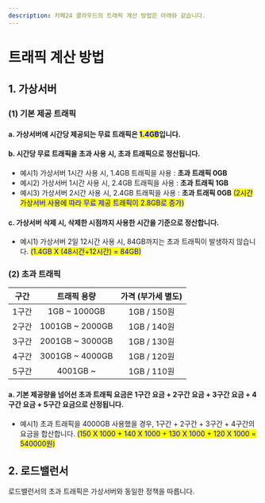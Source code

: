 ```yaml
---
description: 카페24 클라우드의 트래픽 계산 방법은 아래와 같습니다.
---
```


# 트래픽 계산 방법

## 1. 가상서버

### (1) 기본 제공 트래픽

#### a. 가상서버에 시간당 제공되는 무료 트래픽은 <mark style="color:blue;">1.4GB</mark>입니다.



#### b. 시간당 무료 트래픽을 초과 사용 시, 초과 트래픽으로 정산됩니다.&#x20;

* 예시1) 가상서버 1시간 사용 시, 1.4GB 트래픽을 사용 : **초과 트래픽 0GB**
* 예시2) 가상서버 1시간 사용 시, 2.4GB 트래픽을 사용 : **초과 트래픽 1GB**
* 예시3) 가상서버 2시간 사용 시, 2.4GB 트래픽을 사용 : **초과 트래픽 0GB** <mark style="color:blue;">(2시간 가상서버 사용에 따라 무료 제공 트래픽이 2.8GB로 증가)</mark>



#### c. 가상서버 삭제 시, 삭제한 시점까지 사용한 시간을 기준으로 정산합니다.

* 예시1) 가상서버 2일 12시간 사용 시, 84GB까지는 초과 트래픽이 발생하지 않습니다. <mark style="color:blue;">(1.4GB X (48시간+12시간) = 84GB)</mark>





### (2) 초과 트래픽

|  구간 |      트래픽 용량      | 가격 (부가세 별도) |
| :-: | :--------------: | :---------: |
| 1구간 |   1GB \~ 1000GB  |  1GB / 150원 |
| 2구간 | 1001GB \~ 2000GB |  1GB / 140원 |
| 3구간 | 2001GB \~ 3000GB |  1GB / 130원 |
| 4구간 | 3001GB \~ 4000GB |  1GB / 120원 |
| 5구간 |     4001GB \~    |  1GB / 110원 |

#### a.  기본 제공량을 넘어선 초과 트래픽 요금은 **1구간 요금 + 2구간 요금 + 3구간 요금 + 4구간 요금 + 5구간 요금**으로 산정됩니다.

* 예시1) 초과 트래픽을 4000GB 사용했을 경우, 1구간 + 2구간 + 3구간 + 4구간의 요금을 합산합니다. <mark style="color:blue;">(150 X 1000 + 140 X 1000 + 130 X 1000 + 120 X 1000 = 540000원)</mark>







## 2. 로드밸런서

로드밸런서의 초과 트래픽은 가상서버와 동일한 정책을 따릅니다.
